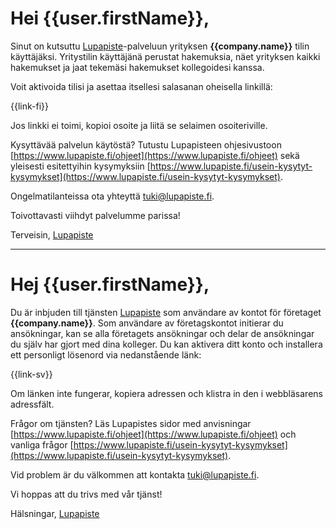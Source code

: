 # Hei {{user.firstName}},

Sinut on kutsuttu [Lupapiste](https://www.lupapiste.fi/)-palveluun yrityksen **{{company.name}}** tilin k&auml;ytt&auml;j&auml;ksi. Yritystilin k&auml;ytt&auml;j&auml;n&auml; perustat hakemuksia, n&auml;et yrityksen kaikki hakemukset ja jaat tekem&auml;si hakemukset kollegoidesi kanssa.

Voit aktivoida tilisi ja asettaa itsellesi salasanan oheisella linkill&auml;:

{{link-fi}}

Jos linkki ei toimi, kopioi osoite ja liit&auml; se selaimen osoiteriville.

Kysytt&auml;v&auml;&auml; palvelun k&auml;yt&ouml;st&auml;? Tutustu Lupapisteen ohjesivustoon [https://www.lupapiste.fi/ohjeet](https://www.lupapiste.fi/ohjeet) sek&auml; yleisesti esitettyihin kysymyksiin [https://www.lupapiste.fi/usein-kysytyt-kysymykset](https://www.lupapiste.fi/usein-kysytyt-kysymykset).

Ongelmatilanteissa ota yhteytt&auml; tuki@lupapiste.fi.

Toivottavasti viihdyt palvelumme parissa!

Terveisin,
[Lupapiste](https://www.lupapiste.fi/)

---

# Hej {{user.firstName}},

Du &auml;r inbjuden till tj&auml;nsten [Lupapiste](https://www.lupapiste.fi/) som anv&auml;ndare av kontot f&ouml;r f&ouml;retaget **{{company.name}}**. Som anv&auml;ndare av f&ouml;retagskontot initierar du ans&ouml;kningar, kan se alla f&ouml;retagets ans&ouml;kningar och delar de ans&ouml;kningar du sj&auml;lv har gjort med dina kolleger.
Du kan aktivera ditt konto och installera ett personligt l&ouml;senord via nedanst&aring;ende l&auml;nk:

{{link-sv}}

Om l&auml;nken inte fungerar, kopiera adressen och klistra in den i webbl&auml;sarens adressf&auml;lt.

Fr&aring;gor om tj&auml;nsten? L&auml;s Lupapistes sidor med anvisningar [https://www.lupapiste.fi/ohjeet](https://www.lupapiste.fi/ohjeet) och vanliga fr&aring;gor [https://www.lupapiste.fi/usein-kysytyt-kysymykset](https://www.lupapiste.fi/usein-kysytyt-kysymykset).

Vid problem &auml;r du v&auml;lkommen att kontakta tuki@lupapiste.fi.

Vi hoppas att du trivs med v&aring;r tj&auml;nst!

Hälsningar,
[Lupapiste](https://www.lupapiste.fi/)
